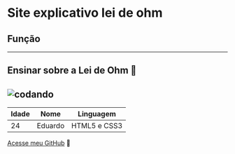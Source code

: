 # Site explicativo lei de ohm 
## Função
---
 Ensinar sobre a Lei de Ohm :abacus:	
---    
![codando](https://github.com/user-attachments/assets/7b3ad712-7933-4685-b6ac-2ba7b7fc2636)
---
Idade | Nome | Linguagem
---|---|---
24 | Eduardo | HTML5 e CSS3

[Acesse meu GitHub](https://github.com/eduardo-cantos?tab=repositories)
🖖
 
